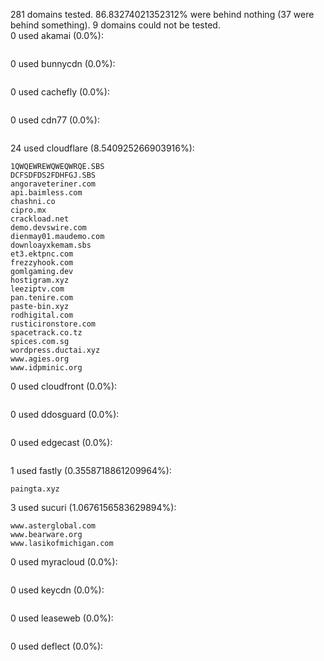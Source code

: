 281 domains tested. 86.83274021352312% were behind nothing (37 were behind something). 9 domains could not be tested.<br>
0 used akamai (0.0%):
```

```

0 used bunnycdn (0.0%):
```

```

0 used cachefly (0.0%):
```

```

0 used cdn77 (0.0%):
```

```

24 used cloudflare (8.540925266903916%):
```
1QWQEWREWQWEQWRQE.SBS
DCFSDFDS2FDHFGJ.SBS
angoraveteriner.com
api.baimless.com
chashni.co
cipro.mx
crackload.net
demo.devswire.com
dienmay01.maudemo.com
downloayxkemam.sbs
et3.ektpnc.com
frezzyhook.com
gomlgaming.dev
hostigram.xyz
leeziptv.com
pan.tenire.com
paste-bin.xyz
rodhigital.com
rusticironstore.com
spacetrack.co.tz
spices.com.sg
wordpress.ductai.xyz
www.agies.org
www.idpminic.org
```

0 used cloudfront (0.0%):
```

```

0 used ddosguard (0.0%):
```

```

0 used edgecast (0.0%):
```

```

1 used fastly (0.3558718861209964%):
```
paingta.xyz
```

3 used sucuri (1.0676156583629894%):
```
www.asterglobal.com
www.bearware.org
www.lasikofmichigan.com
```

0 used myracloud (0.0%):
```

```

0 used keycdn (0.0%):
```

```

0 used leaseweb (0.0%):
```

```

0 used deflect (0.0%):
```

```
